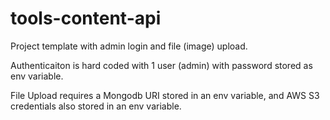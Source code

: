 # tools-content-api

Project template with admin login and file (image) upload.

Authenticaiton is hard coded with 1 user (admin) with password stored as env variable.

File Upload requires a Mongodb URI stored in an env variable, and AWS S3 credentials also stored in an env variable.